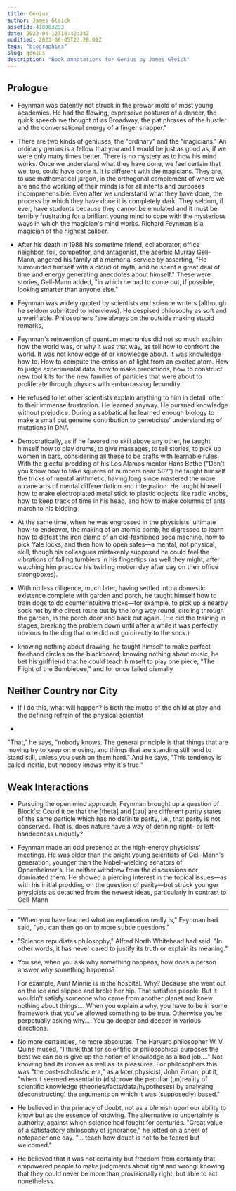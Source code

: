 ```yaml
---
title: Genius
author: James Gleick
assetid: 418083293
date: 2022-04-12T18:42:34Z
modified: 2023-08-05T23:28:01Z
tags: "biographies"
slug: genius
description: "Book annotations for Genius by James Gleick"
---
```


## Prologue

*  Feynman was patently not struck in the prewar mold of most young academics. He had the flowing, expressive postures of a dancer, the quick speech we thought of as Broadway, the pat phrases of the hustler and the conversational energy of a finger snapper."

*  There are two kinds of geniuses, the "ordinary" and the "magicians." An ordinary genius is a fellow that you and I would be just as good as, if we were only many times better. There is no mystery as to how his mind works. Once we understand what they have done, we feel certain that we, too, could have done it. It is different with the magicians. They are, to use mathematical jargon, in the orthogonal complement of where we are and the working of their minds is for all intents and purposes incomprehensible. Even after we understand what they have done, the process by which they have done it is completely dark. They seldom, if ever, have students because they cannot be emulated and it must be terribly frustrating for a brilliant young mind to cope with the mysterious ways in which the magician's mind works. Richard Feynman is a magician of the highest caliber.

*  After his death in 1988 his sometime friend, collaborator, office neighbor, foil, competitor, and antagonist, the acerbic Murray Gell-Mann, angered his family at a memorial service by asserting, "He surrounded himself with a cloud of myth, and he spent a great deal of time and energy generating anecdotes about himself." These were stories, Gell-Mann added, "in which he had to come out, if possible, looking smarter than anyone else."

*  Feynman was widely quoted by scientists and science writers (although he seldom submitted to interviews). He despised philosophy as soft and unverifiable. Philosophers "are always on the outside making stupid remarks,

*  Feynman's reinvention of quantum mechanics did not so much explain how the world was, or why it was that way, as tell how to confront the world. It was not knowledge of or knowledge about. It was knowledge how to. How to compute the emission of light from an excited atom. How to judge experimental data, how to make predictions, how to construct new tool kits for the new families of particles that were about to proliferate through physics with embarrassing fecundity.

*  He refused to let other scientists explain anything to him in detail, often to their immense frustration. He learned anyway. He pursued knowledge without prejudice. During a sabbatical he learned enough biology to make a small but genuine contribution to geneticists' understanding of mutations in DNA

*  Democratically, as if he favored no skill above any other, he taught himself how to play drums, to give massages, to tell stories, to pick up women in bars, considering all these to be crafts with learnable rules. With the gleeful prodding of his Los Alamos mentor Hans Bethe ("Don't you know how to take squares of numbers near 50?") he taught himself the tricks of mental arithmetic, having long since mastered the more arcane arts of mental differentiation and integration. He taught himself how to make electroplated metal stick to plastic objects like radio knobs, how to keep track of time in his head, and how to make columns of ants march to his bidding

*  At the same time, when he was engrossed in the physicists' ultimate how-to endeavor, the making of an atomic bomb, he digressed to learn how to defeat the iron clamp of an old-fashioned soda machine, how to pick Yale locks, and then how to open safes—a mental, not physical, skill, though his colleagues mistakenly supposed he could feel the vibrations of falling tumblers in his fingertips (as well they might, after watching him practice his twirling motion day after day on their office strongboxes).

*  With no less diligence, much later, having settled into a domestic existence complete with garden and porch, he taught himself how to train dogs to do counterintuitive tricks—for example, to pick up a nearby sock not by the direct route but by the long way round, circling through the garden, in the porch door and back out again. (He did the training in stages, breaking the problem down until after a while it was perfectly obvious to the dog that one did not go directly to the sock.)

*  knowing nothing about drawing, he taught himself to make perfect freehand circles on the blackboard; knowing nothing about music, he bet his girlfriend that he could teach himself to play one piece, "The Flight of the Bumblebee," and for once failed dismally

## Neither Country nor City

*  If I do this, what will happen? is both the motto of the child at play and the defining refrain of the physical scientist

*  
   
   "That," he says, "nobody knows. The general principle is that things that are moving try to keep on moving, and things that are standing still tend to stand still, unless you push on them hard." And he says, "This tendency is called inertia, but nobody knows why it's true."

## Weak Interactions

*  Pursuing the open mind approach, Feynman brought up a question of Block's: Could it be that the [theta] and [tau] are different parity states of the same particle which has no definite parity, i.e., that parity is not conserved. That is, does nature have a way of defining right- or left-handedness uniquely?

*  Feynman made an odd presence at the high-energy physicists' meetings. He was older than the bright young scientists of Gell-Mann's generation, younger than the Nobel-wielding senators of Oppenheimer's. He neither withdrew from the discussions nor dominated them. He showed a piercing interest in the topical issues—as with his initial prodding on the question of parity—but struck younger physicists as detached from the newest ideas, particularly in contrast to Gell-Mann

---

*  "When you have learned what an explanation really is," Feynman had said, "you can then go on to more subtle questions."

*  "Science repudiates philosophy," Alfred North Whitehead had said. "In other words, it has never cared to justify its truth or explain its meaning."

*  You see, when you ask why something happens, how does a person answer why something happens?
   
   For example, Aunt Minnie is in the hospital. Why? Because she went out on the ice and slipped and broke her hip. That satisfies people. But it wouldn't satisfy someone who came from another planet and knew nothing about things.... When you explain a why, you have to be in some framework that you've allowed something to be true. Otherwise you're perpetually asking why.... You go deeper and deeper in various directions.

*  No more certainties, no more absolutes. The Harvard philosopher W. V. Quine mused, "I think that for scientific or philosophical purposes the best we can do is give up the notion of knowledge as a bad job...." Not knowing had its ironies as well as its pleasures. For philosophers this was "the post-scholastic era," as a later physicist, John Ziman, put it, "when it seemed essential to (dis)prove the peculiar (un)reality of scientific knowledge (theories/facts/data/hypotheses) by analysing (deconstructing) the arguments on which it was (supposedly) based."

*  He believed in the primacy of doubt, not as a blemish upon our ability to know but as the essence of knowing. The alternative to uncertainty is authority, against which science had fought for centuries. "Great value of a satisfactory philosophy of ignorance," he jotted on a sheet of notepaper one day. "... teach how doubt is not to be feared but welcomed."

*  He believed that it was not certainty but freedom from certainty that empowered people to make judgments about right and wrong: knowing that they could never be more than provisionally right, but able to act nonetheless.

